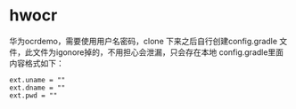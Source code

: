 # hwocr
华为ocrdemo，需要使用用户名密码，clone 下来之后自行创建config.gradle 文件，此文件为igonore掉的，不用担心会泄漏，只会存在本地
config.gradle里面内容格式如下：
```
ext.uname = ""
ext.dname = ""
ext.pwd = ""
```
